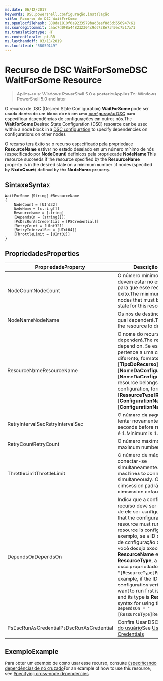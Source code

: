 ```yaml
---
ms.date: 06/12/2017
keywords: DSC,powershell,configuração,instalação
title: Recurso de DSC WaitForSome
ms.openlocfilehash: 888da1810f0a9233579bad5eef8d5dd556947c61
ms.sourcegitcommit: caac7d098a448232304c9d6728e7340ec7517a71
ms.translationtype: HT
ms.contentlocale: pt-BR
ms.lasthandoff: 03/18/2019
ms.locfileid: "58059449"
---
```

# <a name="dsc-waitforsome-resource"></a><span data-ttu-id="c1222-103">Recurso de DSC WaitForSome</span><span class="sxs-lookup"><span data-stu-id="c1222-103">DSC WaitForSome Resource</span></span>

> <span data-ttu-id="c1222-104">Aplica-se a: Windows PowerShell 5.0 e posterior</span><span class="sxs-lookup"><span data-stu-id="c1222-104">Applies To: Windows PowerShell 5.0 and later</span></span>

<span data-ttu-id="c1222-105">O recurso de DSC (Desired State Configuration) **WaitForSome** pode ser usado dentro de um bloco de nó em uma [configuração DSC](../../../configurations/configurations.md) para especificar dependências de configurações em outros nós.</span><span class="sxs-lookup"><span data-stu-id="c1222-105">The **WaitForSome** Desired State Configuration (DSC) resource can be used within a node block in a [DSC configuration](../../../configurations/configurations.md) to specify dependencies on configurations on other nodes.</span></span>

<span data-ttu-id="c1222-106">O recurso terá êxito se o recurso especificado pela propriedade **ResourceName** estiver no estado desejado em um número mínimo de nós (especificado por **NodeCount**) definidos pela propriedade **NodeName**.</span><span class="sxs-lookup"><span data-stu-id="c1222-106">This resource succeeds if the resource specified by the **ResourceName** property is in the desired state on a minimum number of nodes (specified by **NodeCount**) defined by the **NodeName** property.</span></span>


## <a name="syntax"></a><span data-ttu-id="c1222-107">Sintaxe</span><span class="sxs-lookup"><span data-stu-id="c1222-107">Syntax</span></span>

```
WaitForSome [String] #ResourceName
{
    NodeCount = [UInt32]
    NodeName = [string[]]
    ResourceName = [string]
    [DependsOn = [string[]]]
    [PsDscRunAsCredential = [PSCredential]]
    [RetryCount = [UInt32]]
    [RetryIntervalSec = [UInt64]]
    [ThrottleLimit = [UInt32]]
}
```

## <a name="properties"></a><span data-ttu-id="c1222-108">Propriedades</span><span class="sxs-lookup"><span data-stu-id="c1222-108">Properties</span></span>

|  <span data-ttu-id="c1222-109">Propriedade</span><span class="sxs-lookup"><span data-stu-id="c1222-109">Property</span></span>  |  <span data-ttu-id="c1222-110">Descrição</span><span class="sxs-lookup"><span data-stu-id="c1222-110">Description</span></span>   |
|---|---|
| <span data-ttu-id="c1222-111">NodeCount</span><span class="sxs-lookup"><span data-stu-id="c1222-111">NodeCount</span></span>| <span data-ttu-id="c1222-112">O número mínimo de nós que devem estar no estado desejado para que esse recurso tenha êxito.</span><span class="sxs-lookup"><span data-stu-id="c1222-112">The minimum number of nodes that must be in the desired state for this resource to succeed.</span></span>|
| <span data-ttu-id="c1222-113">NodeName</span><span class="sxs-lookup"><span data-stu-id="c1222-113">NodeName</span></span>| <span data-ttu-id="c1222-114">Os nós de destino do recurso do qual dependerá.</span><span class="sxs-lookup"><span data-stu-id="c1222-114">The target nodes of the resource to depend on.</span></span>|
| <span data-ttu-id="c1222-115">ResourceName</span><span class="sxs-lookup"><span data-stu-id="c1222-115">ResourceName</span></span>| <span data-ttu-id="c1222-116">O nome do recurso do qual dependerá.</span><span class="sxs-lookup"><span data-stu-id="c1222-116">The resource name to depend on.</span></span> <span data-ttu-id="c1222-117">Se esse recurso pertence a uma configuração diferente, formate o nome como "[__TipoDoRecurso__]__NomeDoRecurso__::[__NomeDaConfiguração__]::[__NomeDaConfiguração__]"</span><span class="sxs-lookup"><span data-stu-id="c1222-117">If this resource belongs to a different configuration, format the name as "[__ResourceType__]__ResourceName__::[__ConfigurationName__]::[__ConfigurationName__]"</span></span>|
| <span data-ttu-id="c1222-118">RetryIntervalSec</span><span class="sxs-lookup"><span data-stu-id="c1222-118">RetryIntervalSec</span></span>| <span data-ttu-id="c1222-119">O número de segundos antes de tentar novamente.</span><span class="sxs-lookup"><span data-stu-id="c1222-119">The number of seconds before retrying.</span></span> <span data-ttu-id="c1222-120">O mínimo é 1.</span><span class="sxs-lookup"><span data-stu-id="c1222-120">Minimum is 1.</span></span>|
| <span data-ttu-id="c1222-121">RetryCount</span><span class="sxs-lookup"><span data-stu-id="c1222-121">RetryCount</span></span>| <span data-ttu-id="c1222-122">O número máximo de tentativas.</span><span class="sxs-lookup"><span data-stu-id="c1222-122">The maximum number of times to retry.</span></span>|
| <span data-ttu-id="c1222-123">ThrottleLimit</span><span class="sxs-lookup"><span data-stu-id="c1222-123">ThrottleLimit</span></span>| <span data-ttu-id="c1222-124">O número de máquinas para conectar-se simultaneamente.</span><span class="sxs-lookup"><span data-stu-id="c1222-124">Number of machines to connect simultaneously.</span></span> <span data-ttu-id="c1222-125">O padrão é new-cimsession padrão.</span><span class="sxs-lookup"><span data-stu-id="c1222-125">Default is new-cimsession default.</span></span>|
| <span data-ttu-id="c1222-126">DependsOn</span><span class="sxs-lookup"><span data-stu-id="c1222-126">DependsOn</span></span> | <span data-ttu-id="c1222-127">Indica que a configuração de outro recurso deve ser executada antes de ele ser configurado.</span><span class="sxs-lookup"><span data-stu-id="c1222-127">Indicates that the configuration of another resource must run before this resource is configured.</span></span> <span data-ttu-id="c1222-128">Por exemplo, se a ID do bloco de script de configuração do recurso que você deseja executar primeiro for __ResourceName__ e seu tipo for __ResourceType__, a sintaxe para usar essa propriedade será `DependsOn = "[ResourceType]ResourceName"`.</span><span class="sxs-lookup"><span data-stu-id="c1222-128">For example, if the ID of the resource configuration script block that you want to run first is __ResourceName__ and its type is __ResourceType__, the syntax for using this property is `DependsOn = "[ResourceType]ResourceName"`.</span></span>|
| <span data-ttu-id="c1222-129">PsDscRunAsCredential</span><span class="sxs-lookup"><span data-stu-id="c1222-129">PsDscRunAsCredential</span></span> | <span data-ttu-id="c1222-130">Confira [Usar DSC com credenciais do usuário](https://docs.microsoft.com/powershell/dsc/runasuser)</span><span class="sxs-lookup"><span data-stu-id="c1222-130">See [Using DSC with User Credentials](https://docs.microsoft.com/powershell/dsc/runasuser)</span></span> |

## <a name="example"></a><span data-ttu-id="c1222-131">Exemplo</span><span class="sxs-lookup"><span data-stu-id="c1222-131">Example</span></span>

<span data-ttu-id="c1222-132">Para obter um exemplo de como usar esse recurso, consulte [Especificando dependências de nó cruzado](../../../configurations/crossNodeDependencies.md)</span><span class="sxs-lookup"><span data-stu-id="c1222-132">For an example of how to use this resource, see [Specifying cross-node dependencies](../../../configurations/crossNodeDependencies.md)</span></span>
